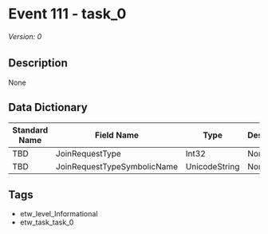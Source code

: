 # Event 111 - task_0
###### Version: 0

## Description
None

## Data Dictionary
|Standard Name|Field Name|Type|Description|Sample Value|
|---|---|---|---|---|
|TBD|JoinRequestType|Int32|None|`None`|
|TBD|JoinRequestTypeSymbolicName|UnicodeString|None|`None`|

## Tags
* etw_level_Informational
* etw_task_task_0